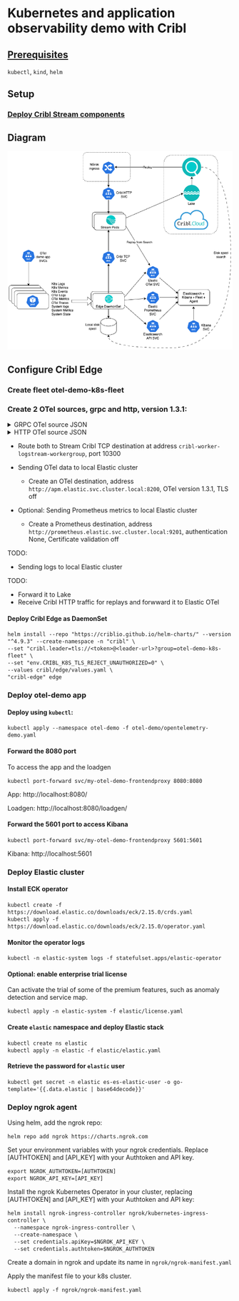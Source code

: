# Kubernetes and application observability demo with Cribl

## [Prerequisites](./PREREQUISITES.md)
`kubectl`, `kind`, `helm`

## Setup
### [Deploy Cribl Stream components](./cribl/stream/STREAM_SETUP.md)

## Diagram
![diagram](images/k8s-o11y-demo.png)

## Configure Cribl Edge
### Create fleet otel-demo-k8s-fleet
### Create 2 OTel sources, grpc and http, version 1.3.1:
<details>
<summary>GRPC OTel source JSON</summary>

    ```json
    {
        "id": "otel-grpc",
        "disabled": false,
        "sendToRoutes": false,
        "pqEnabled": false,
        "streamtags": [],
        "host": "0.0.0.0",
        "port": 4317,
        "tls": {
            "disabled": true
        },
        "protocol": "grpc",
        "extractSpans": true,
        "extractMetrics": true,
        "otlpVersion": "1.3.1",
        "authType": "none",
        "maxActiveCxn": 1000,
        "extractLogs": true,
        "type": "open_telemetry",
        "connections": []
    }
    ```
</details>
<details>
<summary>HTTP OTel source JSON</summary>

    ```json
    {
    "id": "otel-http",
    "disabled": false,
    "sendToRoutes": false,
    "pqEnabled": false,
    "streamtags": [],
    "host": "0.0.0.0",
    "port": 4318,
    "tls": {
        "disabled": true
    },
    "maxActiveReq": 256,
    "maxRequestsPerSocket": 0,
    "requestTimeout": 0,
    "socketTimeout": 0,
    "keepAliveTimeout": 15,
    "enableHealthCheck": false,
    "ipAllowlistRegex": "/.*/",
    "ipDenylistRegex": "/^$/",
    "protocol": "http",
    "extractSpans": true,
    "extractMetrics": true,
    "otlpVersion": "1.3.1",
    "authType": "none",
    "extractLogs": true,
    "maxActiveCxn": 1000,
    "type": "open_telemetry",
    "connections": []
    }
    ```
</details>

* Route both to Stream Cribl TCP destination at address `cribl-worker-logstream-workergroup`, port 10300 


* Sending OTel data to local Elastic cluster
    * Create an OTel destination, address `http://apm.elastic.svc.cluster.local:8200`, OTel version 1.3.1, TLS off

* Optional: Sending Prometheus metrics to local Elastic cluster
    * Create a Prometheus destination, address `http://prometheus.elastic.svc.cluster.local:9201`, authentication None, Certificate validation off

TODO:
* Sending logs to local Elastic cluster

TODO:
* Forward it to Lake
* Receive Cribl HTTP traffic for replays and forwward it to Elastic OTel

#### Deploy Cribl Edge as DaemonSet
```
helm install --repo "https://criblio.github.io/helm-charts/" --version "^4.9.3" --create-namespace -n "cribl" \
--set "cribl.leader=tls://<token>@<leader-url>?group=otel-demo-k8s-fleet" \
--set "env.CRIBL_K8S_TLS_REJECT_UNAUTHORIZED=0" \
--values cribl/edge/values.yaml \
"cribl-edge" edge
```

### Deploy otel-demo app
#### Deploy using `kubectl`:
```
kubectl apply --namespace otel-demo -f otel-demo/opentelemetry-demo.yaml
```

#### Forward the 8080 port 
To access the app and the loadgen
```
kubectl port-forward svc/my-otel-demo-frontendproxy 8080:8080
```
App: http://localhost:8080/

Loadgen: http://localhost:8080/loadgen/

#### Forward the 5601 port to access Kibana
```
kubectl port-forward svc/my-otel-demo-frontendproxy 5601:5601
```
Kibana: http://localhost:5601

### Deploy Elastic cluster
#### Install ECK operator
```
kubectl create -f https://download.elastic.co/downloads/eck/2.15.0/crds.yaml
kubectl apply -f https://download.elastic.co/downloads/eck/2.15.0/operator.yaml
```

#### Monitor the operator logs
```
kubectl -n elastic-system logs -f statefulset.apps/elastic-operator
```

#### Optional: enable enterprise trial license
Can activate the trial of some of the premium features, such as anomaly detection and service map.
```
kubectl apply -n elastic-system -f elastic/license.yaml 
```

#### Create `elastic` namespace and deploy Elastic stack
```
kubectl create ns elastic
kubectl apply -n elastic -f elastic/elastic.yaml
```

#### Retrieve the password for `elastic` user
```
kubectl get secret -n elastic es-es-elastic-user -o go-template='{{.data.elastic | base64decode}}'
```

### Deploy ngrok agent

Using helm, add the ngrok repo:
```
helm repo add ngrok https://charts.ngrok.com
```

Set your environment variables with your ngrok credentials. Replace [AUTHTOKEN] and [API_KEY] with your Authtoken and API key.
```
export NGROK_AUTHTOKEN=[AUTHTOKEN]
export NGROK_API_KEY=[API_KEY]
```

Install the ngrok Kubernetes Operator in your cluster, replacing [AUTHTOKEN] and [API_KEY] with your Authtoken and API key:

```
helm install ngrok-ingress-controller ngrok/kubernetes-ingress-controller \
  --namespace ngrok-ingress-controller \
  --create-namespace \
  --set credentials.apiKey=$NGROK_API_KEY \
  --set credentials.authtoken=$NGROK_AUTHTOKEN
```

Create a domain in ngrok and update its name in `ngrok/ngrok-manifest.yaml`

Apply the manifest file to your k8s cluster.
```
kubectl apply -f ngrok/ngrok-manifest.yaml
```
